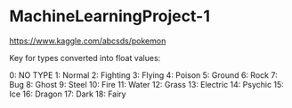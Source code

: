 # MachineLearningProject-1

https://www.kaggle.com/abcsds/pokemon

Key for types converted into float values:

0: NO TYPE
1: Normal
2: Fighting
3: Flying
4: Poison
5: Ground
6: Rock
7: Bug
8: Ghost
9: Steel
10: Fire
11: Water
12: Grass
13: Electric
14: Psychic
15: Ice
16: Dragon
17: Dark
18: Fairy